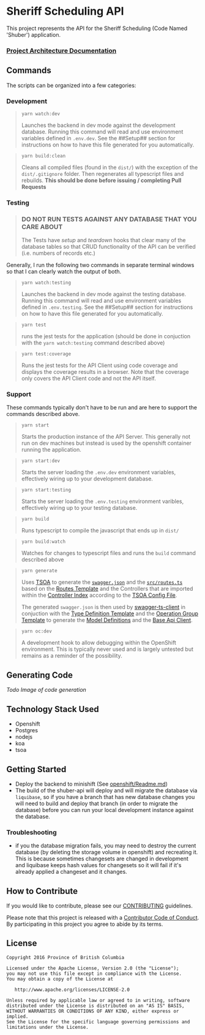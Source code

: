 # Sheriff Scheduling API
This project represents the API for the Sheriff Scheduling (Code Named 'Shuber') application.

### [Project Architecture Documentation](./docs/index.md)

## Commands 

The scripts can be organized into a few categories:

### Development
>`yarn watch:dev` 
>
> Launches the backend in dev mode against the development database.  Running this command will read and use environment variables defined in `.env.dev`.  See the ##Setup## section for instructions on how to have this file generated for you automatically. 

>`yarn build:clean`
>
> Cleans all compiled files (found in the `dist/`) with the exception of the `dist/.gitignore` folder. Then regenerates all typescript files and rebuilds.  **This should be done before issuing / completing Pull Requests**

### Testing

>### DO NOT RUN TESTS AGAINST ANY DATABASE THAT YOU CARE ABOUT
>
> The Tests have *setup* and *teardown* hooks that clear many of the database tables so that CRUD functionality of the API can be verified (i.e. numbers of records etc.)  

Generally, I run the following two commands in separate terminal windows so that I can clearly watch the output of both.

> `yarn watch:testing` 
>
> Launches the backend in dev mode against the testing database.  Running this command will read and use environment variables defined in `.env.testing`.  See the ##Setup## section for instructions on how to have this file generated for you automatically. 

>`yarn test`
>
> runs the jest tests for the application (should be done in conjuction with the `yarn watch:testing` command described above)

>`yarn test:coverage`
>
> Runs the jest tests for the API Client using code coverage and displays the coverage results in a browser.  Note that the coverage only covers the API Client code and not the API itself.

### Support
These commands typically don't have to be run and are here to support the commands described above.

>`yarn start`
>
> Starts the production instance of the API Server.  This generally not run on dev machines but instead is used by the openshift container running the application.

>`yarn start:dev`
>
> Starts the server loading the `.env.dev` environment variables, effectively wiring up to your development database.

>`yarn start:testing`
>
> Starts the server loading the `.env.testing` environment varibles, effectively wiring up to your testing database.

> `yarn build`
>
> Runs typescript to compile the javascript that ends up in `dist/`

> `yarn build:watch`
>
> Watches for changes to typescript files and runs the `build` command described above

>`yarn generate`
>
> Uses [TSOA](https://www.npmjs.com/package/tsoa) to generate the [`swagger.json`](dist/swagger.json) and the [`src/routes.ts`](src/routes.ts) based on the [Routes Template](templates/routeTemplate.handlebars) and the Controllers that are imported within the [Controller Index](src/controllers/index.ts) according to the [TSOA Config File](tsoa.json).
> 
> The generated `swagger.json` is then used by [swagger-ts-client](https://www.npmjs.com/package/swagger-ts-client) in conjuction with the [Type Definition Template](templates/typeDefinitions.handlebars) and the [Operation Group Template](templates/operationGroup.handlebars) to generate the [Model Definitions](src/client/models.ts) and the [Base Api Client](src/client/Client.ts).

>`yarn oc:dev`
>
> A development hook to allow debugging within the OpenShift environment.  This is typically never used and is largely untested but remains as a reminder of the possibility.


## Generating Code

*Todo Image of code generation* 

## Technology Stack Used

- Openshift
- Postgres
- nodejs
- koa
- tsoa

## Getting Started

- Deploy the backend to minishift (See [openshift/Readme.md](openshift/Readme.md))
- The build of the shuber-api will deploy and will migrate the database via `liquibase`, so if you have a branch that has new database changes you will need to build and deploy that branch (in order to migrate the database) before you can run your local development instance against the database.

### Troubleshooting
- if you the database migration fails, you may need to destroy the current database (by deleting the storage volume in openshift) and recreating it.  This is because sometimes changesets are changed in development and liquibase keeps hash values for changesets so it will fail if it's already applied a changeset and it changes.

## How to Contribute

If you would like to contribute, please see our [CONTRIBUTING](CONTRIBUTING.md) guidelines.

Please note that this project is released with a [Contributor Code of Conduct](.github/CODE_OF_CONDUCT.md). 
By participating in this project you agree to abide by its terms.

## License

    Copyright 2016 Province of British Columbia

    Licensed under the Apache License, Version 2.0 (the "License");
    you may not use this file except in compliance with the License.
    You may obtain a copy of the License at

       http://www.apache.org/licenses/LICENSE-2.0

    Unless required by applicable law or agreed to in writing, software
    distributed under the License is distributed on an "AS IS" BASIS,
    WITHOUT WARRANTIES OR CONDITIONS OF ANY KIND, either express or implied.
    See the License for the specific language governing permissions and
    limitations under the License.
